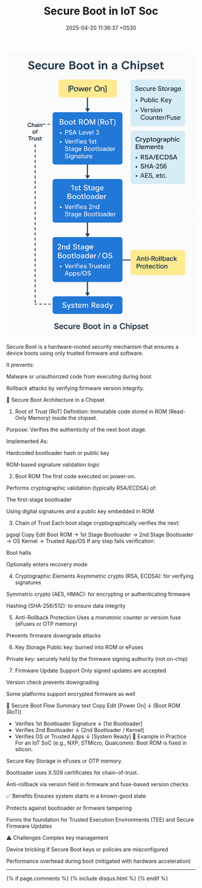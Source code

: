 ﻿---
layout: post
comments: true
IDENTIFIER: HCI 
title:  "Secure Boot in  IoT  Soc"
description: Secure Boot | Immutable Boot |Red| IoT| Security|SoC
date:   2025-04-20 11:36:37 +0530
categories: IoT
---
<img alt='Secure Boot' src='/assets/SecureBoot.png'>

Secure Boot is a hardware-rooted security mechanism that ensures a device boots using only trusted firmware and software.

It prevents:

Malware or unauthorized code from executing during boot.

Rollback attacks by verifying firmware version integrity.

🧠 Secure Boot Architecture in a Chipset
1. Root of Trust (RoT)
Definition: Immutable code stored in ROM (Read-Only Memory) inside the chipset.

Purpose: Verifies the authenticity of the next boot stage.

Implemented As:

Hardcoded bootloader hash or public key

ROM-based signature validation logic

2. Boot ROM
The first code executed on power-on.

Performs cryptographic validation (typically RSA/ECDSA) of:

The first-stage bootloader

Using digital signatures and a public key embedded in ROM

3. Chain of Trust
Each boot stage cryptographically verifies the next:

pgsql
Copy
Edit
Boot ROM → 1st Stage Bootloader → 2nd Stage Bootloader → OS Kernel → Trusted App/OS
If any step fails verification:

Boot halts

Optionally enters recovery mode

4. Cryptographic Elements
Asymmetric crypto (RSA, ECDSA): for verifying signatures

Symmetric crypto (AES, HMAC): for encrypting or authenticating firmware

Hashing (SHA-256/512): to ensure data integrity

5. Anti-Rollback Protection
Uses a monotonic counter or version fuse (eFuses or OTP memory)

Prevents firmware downgrade attacks

6. Key Storage
Public key: burned into ROM or eFuses

Private key: securely held by the firmware signing authority (not on-chip)

7. Firmware Update Support
Only signed updates are accepted

Version check prevents downgrading

Some platforms support encrypted firmware as well

🔄 Secure Boot Flow Summary
text
Copy
Edit
[Power On] 
   ↓
[Boot ROM (RoT)]
   - Verifies 1st Bootloader Signature
   ↓
[1st Bootloader]
   - Verifies 2nd Bootloader
   ↓
[2nd Bootloader / Kernel]
   - Verifies OS or Trusted Apps
   ↓
[System Ready]
🔧 Example in Practice
For an IoT SoC (e.g., NXP, STMicro, Qualcomm):
Boot ROM is fixed in silicon.

Secure Key Storage in eFuses or OTP memory.

Bootloader uses X.509 certificates for chain-of-trust.

Anti-rollback via version field in firmware and fuse-based version checks.

✅ Benefits
Ensures system starts in a known-good state

Protects against bootloader or firmware tampering

Forms the foundation for Trusted Execution Environments (TEE) and Secure Firmware Updates

⚠️ Challenges
Complex key management

Device bricking if Secure Boot keys or policies are misconfigured

Performance overhead during boot (mitigated with hardware acceleration)

---

{% if page.comments %} {% include disqus.html %} {% endif %}
